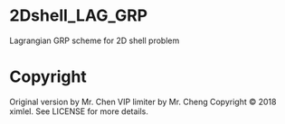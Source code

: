 # 2Dshell_LAG_GRP
Lagrangian GRP scheme for 2D shell problem
# Copyright
Original version by Mr. Chen
VIP limiter by Mr. Cheng
Copyright © 2018 ximlel. See LICENSE for more details.
